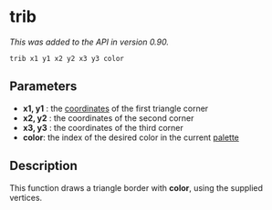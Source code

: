 # trib

_This was added to the API in version 0.90._

`trib x1 y1 x2 y2 x3 y3 color`

## Parameters

* **x1, y1** : the [coordinates](coordinate) of the first triangle corner
* **x2, y2** : the coordinates of the second corner
* **x3, y3** : the coordinates of the third corner
* **color**: the index of the desired color in the current [palette](palette)

## Description

This function draws a triangle border with **color**, using the supplied vertices.